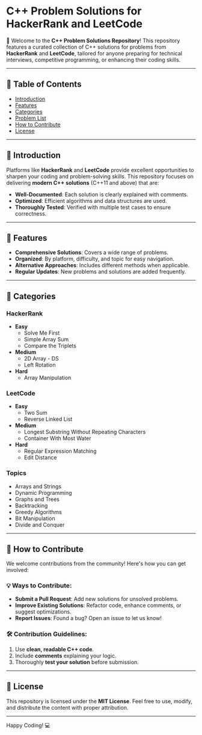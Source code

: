 # C++ Problem Solutions for HackerRank and LeetCode

🚀 Welcome to the **C++ Problem Solutions Repository**! This repository features a curated collection of C++ solutions for problems from **HackerRank** and **LeetCode**, tailored for anyone preparing for technical interviews, competitive programming, or enhancing their coding skills.

---

## 📝 Table of Contents
- [Introduction](#-introduction)  
- [Features](#-features)  
- [Categories](#-categories)  
- [Problem List](#-problem-list)  
- [How to Contribute](#-how-to-contribute)  
- [License](#-license)  

---

## 📖 Introduction

Platforms like **HackerRank** and **LeetCode** provide excellent opportunities to sharpen your coding and problem-solving skills. This repository focuses on delivering **modern C++ solutions** (C++11 and above) that are:

- **Well-Documented**: Each solution is clearly explained with comments.  
- **Optimized**: Efficient algorithms and data structures are used.  
- **Thoroughly Tested**: Verified with multiple test cases to ensure correctness.  

---

## 🌟 Features
- **Comprehensive Solutions**: Covers a wide range of problems.  
- **Organized**: By platform, difficulty, and topic for easy navigation.  
- **Alternative Approaches**: Includes different methods when applicable.  
- **Regular Updates**: New problems and solutions are added frequently.  

---

## 📂 Categories

### HackerRank  
- **Easy**  
  - Solve Me First  
  - Simple Array Sum  
  - Compare the Triplets  
- **Medium**  
  - 2D Array - DS  
  - Left Rotation  
- **Hard**  
  - Array Manipulation  

### LeetCode  
- **Easy**  
  - Two Sum  
  - Reverse Linked List  
- **Medium**  
  - Longest Substring Without Repeating Characters  
  - Container With Most Water  
- **Hard**  
  - Regular Expression Matching  
  - Edit Distance  

### Topics  
- Arrays and Strings  
- Dynamic Programming  
- Graphs and Trees  
- Backtracking  
- Greedy Algorithms  
- Bit Manipulation  
- Divide and Conquer  

---

## 🤝 How to Contribute

We welcome contributions from the community! Here's how you can get involved:

### 💡 Ways to Contribute:
- **Submit a Pull Request**: Add new solutions for unsolved problems.  
- **Improve Existing Solutions**: Refactor code, enhance comments, or suggest optimizations.  
- **Report Issues**: Found a bug? Open an issue to let us know!  

### 🛠 Contribution Guidelines:
1. Use **clean, readable C++ code**.  
2. Include **comments** explaining your logic.  
3. Thoroughly **test your solution** before submission.  

---

## 📜 License

This repository is licensed under the **MIT License**. Feel free to use, modify, and distribute the content with proper attribution.

---

Happy Coding! 💻  
